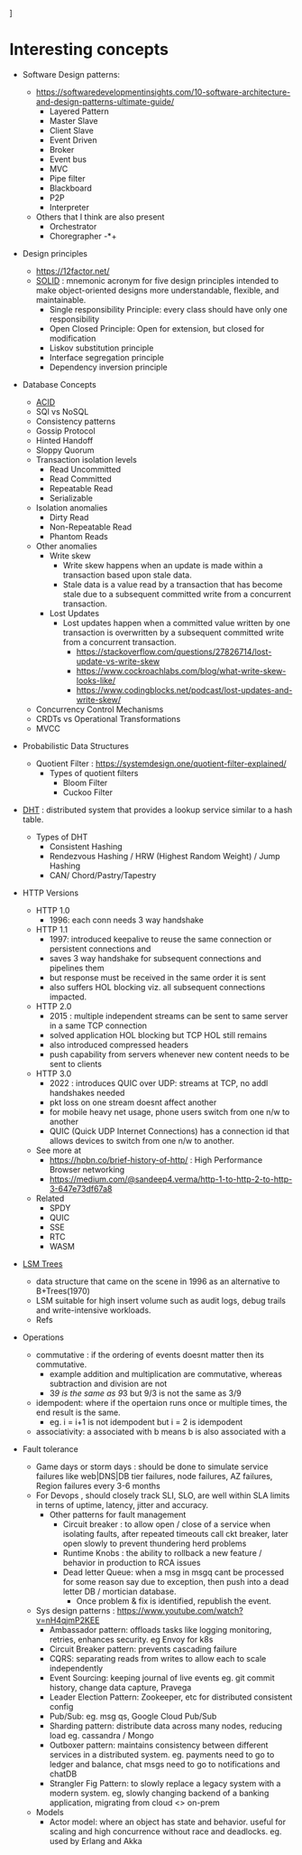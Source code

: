 ]
# Interesting concepts
- Software Design patterns:
  - https://softwaredevelopmentinsights.com/10-software-architecture-and-design-patterns-ultimate-guide/
    - Layered Pattern
    - Master Slave
    - Client Slave
    - Event Driven
    - Broker
    - Event bus
    - MVC
    - Pipe filter
    - Blackboard
    - P2P
    - Interpreter
  - Others that I think are also present
    - Orchestrator
    - Choregrapher
    -*+     
- Design principles
  - https://12factor.net/
  - [SOLID](https://en.wikipedia.org/wiki/SOLID) : mnemonic acronym for five design principles intended to make object-oriented designs more understandable, flexible, and maintainable.
    - Single responsibility Principle: every class should have only one responsibility
    - Open Closed Principle: Open for extension, but closed for modification
    - Liskov substitution principle
    - Interface segregation principle
    - Dependency inversion principle 
- Database Concepts
  - [ACID](https://en.wikipedia.org/wiki/ACID)
  - SQl vs NoSQL
  - Consistency patterns
  - Gossip Protocol 
  - Hinted Handoff
  - Sloppy Quorum
  - Transaction isolation levels
    - Read Uncommitted
    - Read Committed
    - Repeatable Read
    - Serializable
  - Isolation anomalies
    - Dirty Read
    - Non-Repeatable Read
    - Phantom Reads
  - Other anomalies
    - Write skew
      - Write skew happens when an update is made within a transaction based upon stale data.
      - Stale data is a value read by a transaction that has become stale due to a subsequent committed write from a concurrent transaction.
    - Lost Updates
      - Lost updates happen when a committed value written by one transaction is overwritten by a subsequent committed write from a concurrent transaction.
        - https://stackoverflow.com/questions/27826714/lost-update-vs-write-skew
        - https://www.cockroachlabs.com/blog/what-write-skew-looks-like/
        - https://www.codingblocks.net/podcast/lost-updates-and-write-skew/
  - Concurrency Control Mechanisms
  - CRDTs vs Operational Transformations
  - MVCC
 
- Probabilistic Data Structures
  - Quotient Filter : https://systemdesign.one/quotient-filter-explained/
    - Types of quotient filters 
      - Bloom Filter
      - Cuckoo Filter  
- [DHT](https://en.wikipedia.org/wiki/Distributed_hash_table) :  distributed system that provides a lookup service similar to a hash table.
  - Types of DHT
    - Consistent Hashing
    - Rendezvous Hashing / HRW (Highest Random Weight) / Jump Hashing
    - CAN/ Chord/Pastry/Tapestry   
- HTTP Versions
  - HTTP 1.0
    - 1996: each conn needs 3 way handshake
  - HTTP 1.1
    - 1997: introduced keepalive to reuse the same connection or persistent connections and
    - saves 3 way handshake for subsequent connections and pipelines them
    - but response must be received in the same order it is sent
    - also suffers HOL blocking viz. all subsequent connections impacted.  
  - HTTP 2.0
    - 2015 : multiple independent streams can be sent to same server in a same TCP connection
    - solved application HOL blocking but TCP HOL still remains
    - also introduced compressed headers
    - push capability from servers whenever new content needs to be sent to clients 
  - HTTP 3.0
    - 2022 : introduces QUIC over UDP: streams at TCP, no addl handshakes needed
    - pkt loss on one stream doesnt affect another
    - for mobile heavy net usage, phone users switch from one n/w to another
    - QUIC (Quick UDP Internet Connections) has a connection id that allows devices to switch from one n/w to another.
  - See more at
    - https://hpbn.co/brief-history-of-http/ : High Performance Browser networking
    - https://medium.com/@sandeep4.verma/http-1-to-http-2-to-http-3-647e73df67a8
  - Related
    - SPDY
    - QUIC
    - SSE
    - RTC
    - WASM 
- [LSM Trees](https://en.wikipedia.org/wiki/Log-structured_merge-tree)
  - data structure that came on the scene in 1996 as an alternative to B+Trees(1970)
  - LSM suitable for high insert volume such as audit logs, debug trails and write-intensive workloads.
  - Refs
- Operations
  - commutative : if the ordering of events doesnt matter then its commutative.
    - example addition and multiplication are commutative, whereas subtraction and division are not
    - 3*9 is the same as 9*3 but 9/3 is not the same as 3/9
  - idempodent: where if the opertaion runs once or multiple times, the end result is the same.
    - eg. i = i+1 is not idempodent but i = 2 is idempodent
  - associativity: a associated with b means b is also associated with a
- Fault tolerance
  - Game days or storm days : should be done to simulate service failures like web|DNS|DB tier failures, node failures, AZ failures, Region failures every 3-6 months
  - For Devops , should closely track SLI, SLO, are well within SLA limits in terns of uptime, latency, jitter and accuracy.
    - Other patterns for fault management
      - Circuit breaker : to allow open / close of a service when isolating faults, after repeated timeouts call ckt breaker, later open slowly to prevent thundering herd problems
      - Runtime Knobs : the ability to rollback a new feature / behavior in production to RCA issues
      - Dead letter Queue: when a msg in msgq cant be processed for some reason say due to exception, then push into a dead letter DB / mortician database.
        - Once problem & fix is identified, republish the event.
  - Sys design patterns : https://www.youtube.com/watch?v=nH4qjmP2KEE 
    - Ambassador pattern: offloads tasks like logging monitoring, retries, enhances security. eg Envoy for k8s
    - Circuit Breaker pattern: prevents cascading failure
    - CQRS: separating reads from writes to allow each to scale independently
    - Event Sourcing: keeping journal of live events eg. git commit history, change data capture, Pravega
    - Leader Election Pattern: Zookeeper, etc for distributed consistent config
    - Pub/Sub: eg. msg qs, Google Cloud Pub/Sub
    - Sharding pattern: distribute data across many nodes, reducing load eg. cassandra / Mongo
    - Outboxer pattern: maintains consistency between different services in a distributed system. eg. payments need to go to ledger and balance, chat msgs need to go to notifications and chatDB
    - Strangler Fig Pattern: to slowly replace a legacy system with a modern system. eg, slowly changing backend of a banking application, migrating from cloud <> on-prem
  - Models
    - Actor model: where an object has state and behavior. useful for scaling and high concurrence without race and deadlocks. eg. used by Erlang and Akka 
